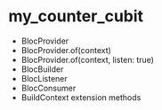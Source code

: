 # my_counter_cubit

- BlocProvider
- BlocProvider.of<T>(context)
- BlocProvider.of<T>(context, listen: true)
- BlocBuilder
- BlocListener
- BlocConsumer
- BuildContext extension methods
